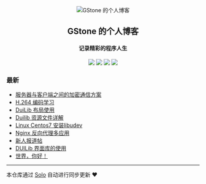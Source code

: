 <p align="center"><img alt="GStone 的个人博客" src="https://static.b3log.org/images/brand/solo-32.png"></p><h2 align="center">
GStone 的个人博客
</h2>

<h4 align="center">记录精彩的程序人生</h4>
<p align="center"><a title="GStone 的个人博客" target="_blank" href="https://github.com/Guozht/solo-blog"><img src="https://img.shields.io/github/last-commit/Guozht/solo-blog.svg?style=flat-square&color=FF9900"></a>
<a title="GitHub repo size in bytes" target="_blank" href="https://github.com/Guozht/solo-blog"><img src="https://img.shields.io/github/repo-size/Guozht/solo-blog.svg?style=flat-square"></a>
<a title="Solo Version" target="_blank" href="https://github.com/b3log/solo/releases"><img src="https://img.shields.io/badge/solo-3.6.0-f1e05a.svg?style=flat-square&color=blueviolet"></a>
<a title="Hits" target="_blank" href="https://github.com/b3log/hits"><img src="https://hits.b3log.org/Guozht/solo-blog.svg"></a></p>

### 最新

* [服务器与客户端之间的加密通信方案](http://www.homedata.ltd/articles/2019/05/25/1558751099066.html)
* [H.264 编码学习](http://www.homedata.ltd/articles/2019/05/08/1557285966433.html)
* [DuiLib 布局使用](http://www.homedata.ltd/articles/2019/04/21/1555864678826.html)
* [Duilib 资源文件详解](http://www.homedata.ltd/articles/2019/04/16/1555442383971.html)
* [Linux Centos7 安装libudev](http://www.homedata.ltd/articles/2019/04/16/1555405064301.html)
* [Nginx 反向代理多应用](http://www.homedata.ltd/articles/2019/04/15/1555320043296.html)
* [新人报道帖](http://www.homedata.ltd/articles/2019/04/14/1555185325253.html)
* [DUILib  界面库的使用](http://www.homedata.ltd/articles/2019/04/14/1555220792476.html)
* [世界，你好！](http://www.homedata.ltd/hello-solo)



---

本仓库通过 [Solo](https://github.com/b3log/solo) 自动进行同步更新 ❤️ 